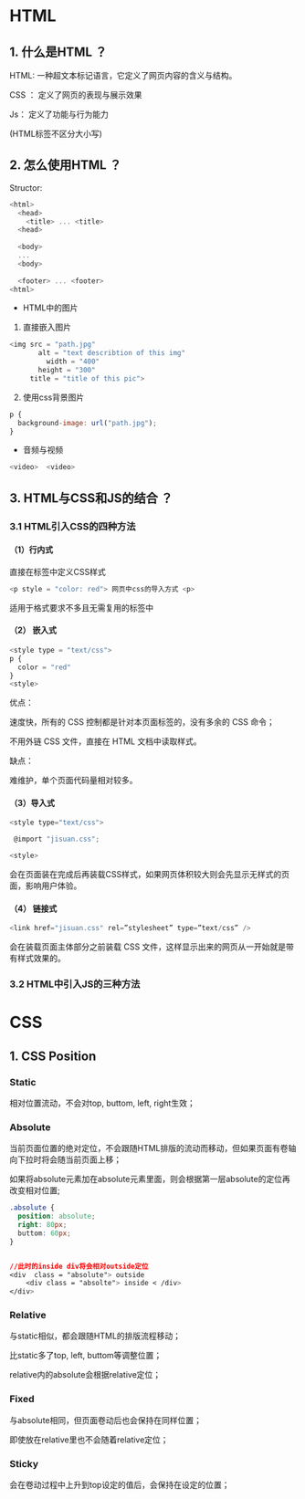# HTML 



## 1. 什么是HTML ？

HTML: 一种超文本标记语言，它定义了网页内容的含义与结构。

CSS ： 定义了网页的表现与展示效果

Js： 定义了功能与行为能力

(HTML标签不区分大小写)




## 2. 怎么使用HTML ？

Structor:

```js
<html>
  <head>
  	<title> ... <title>
  <head>
  
  <body>
  ...
  <body>
  
  <footer> ... <footer>
<html>
```



+ HTML中的图片

1. 直接嵌入图片

```js
<img src = "path.jpg" 
	   alt = "text describtion of this img"
		 width = "400"
	   height = "300"
     title = "title of this pic">
```



2. 使用css背景图片

```js
p {
  background-image: url("path.jpg");
}
```



+ 音频与视频

```js
<video>  <video>
```





## 3. HTML与CSS和JS的结合 ？



###  3.1 HTML引入CSS的四种方法

#### （1）行内式

直接在标签中定义CSS样式

```js
<p style = "color: red"> 网页中css的导入方式 <p>
```

适用于格式要求不多且无需复用的标签中



#### （2） 嵌入式

```js
<style type = "text/css"> 
p {
  color = "red"
}  
<style>
```

优点：

速度快，所有的 CSS 控制都是针对本页面标签的，没有多余的 CSS 命令；

不用外链 CSS 文件，直接在 HTML 文档中读取样式。

缺点：

难维护，单个页面代码量相对较多。



#### （3）导入式

```js
<style type="text/css">  

 @import "jisuan.css";  

<style>
```

会在页面装在完成后再装载CSS样式，如果网页体积较大则会先显示无样式的页面，影响用户体验。

#### （4） 链接式

```js
<link href="jisuan.css" rel=”stylesheet” type=”text/css” />
```

会在装载页面主体部分之前装载 CSS 文件，这样显示出来的网页从一开始就是带有样式效果的。



### 

### 3.2 HTML中引入JS的三种方法





# CSS

## 1. CSS Position

### Static

相对位置流动，不会对top, buttom, left, right生效；

### Absolute

当前页面位置的绝对定位，不会跟随HTML排版的流动而移动，但如果页面有卷轴向下拉时将会随当前页面上移；

如果将absolute元素加在absolute元素里面，则会根据第一层absolute的定位再改变相对位置;

```css
.absolute {
  position: absolute;
  right: 80px;
  buttom: 60px;
}


//此时的inside div将会相对outside定位
<div  class = "absolute"> outside 
 	<div class = "absolte"> inside < /div>
</div>

```



### Relative

与static相似，都会跟随HTML的排版流程移动；

比static多了top, left, buttom等调整位置；

relative内的absolute会根据relative定位；



### Fixed

与absolute相同，但页面卷动后也会保持在同样位置；

即使放在relative里也不会随着relative定位；



### Sticky

会在卷动过程中上升到top设定的值后，会保持在设定的位置；







